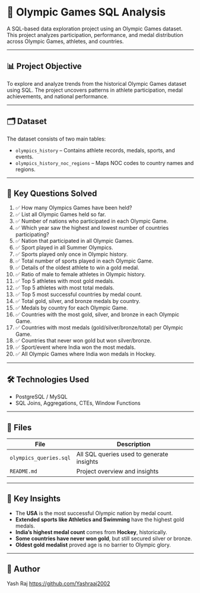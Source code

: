 # 🏅 Olympic Games SQL Analysis

A SQL-based data exploration project using an Olympic Games dataset. This project analyzes participation, performance, and medal distribution across Olympic Games, athletes, and countries.

---

## 📊 Project Objective

To explore and analyze trends from the historical Olympic Games dataset using SQL. The project uncovers patterns in athlete participation, medal achievements, and national performance.

---

## 🗂️ Dataset

The dataset consists of two main tables:

- `olympics_history` – Contains athlete records, medals, sports, and events.
- `olympics_history_noc_regions` – Maps NOC codes to country names and regions.

---

## 📌 Key Questions Solved

1.  ✅ How many Olympics Games have been held?
2.  ✅ List all Olympic Games held so far.
3.  ✅ Number of nations who participated in each Olympic Game.
4.  ✅ Which year saw the highest and lowest number of countries participating?
5.  ✅ Nation that participated in all Olympic Games.
6.  ✅ Sport played in all Summer Olympics.
7.  ✅ Sports played only once in Olympic history.
8.  ✅ Total number of sports played in each Olympic Game.
9.  ✅ Details of the oldest athlete to win a gold medal.
10. ✅ Ratio of male to female athletes in Olympic history.
11. ✅ Top 5 athletes with most gold medals.
12. ✅ Top 5 athletes with most total medals.
13. ✅ Top 5 most successful countries by medal count.
14. ✅ Total gold, silver, and bronze medals by country.
15. ✅ Medals by country for each Olympic Game.
16. ✅ Countries with the most gold, silver, and bronze in each Olympic Game.
17. ✅ Countries with most medals (gold/silver/bronze/total) per Olympic Game.
18. ✅ Countries that never won gold but won silver/bronze.
19. ✅ Sport/event where India won the most medals.
20. ✅ All Olympic Games where India won medals in Hockey.

---

## 🛠️ Technologies Used

- PostgreSQL / MySQL
- SQL Joins, Aggregations, CTEs, Window Functions

---

## 📂 Files

| File | Description |
|------|-------------|
| `olympics_queries.sql` | All SQL queries used to generate insights |
| `README.md` | Project overview and insights |

---

## 🧠 Key Insights

- The **USA** is the most successful Olympic nation by medal count.
- **Extended sports like Athletics and Swimming** have the highest gold medals.
- **India’s highest medal count** comes from **Hockey**, historically.
- **Some countries have never won gold**, but still secured silver or bronze.
- **Oldest gold medalist** proved age is no barrier to Olympic glory.

---

## 📌 Author
Yash Raj
https://github.com/Yashraaj2002
